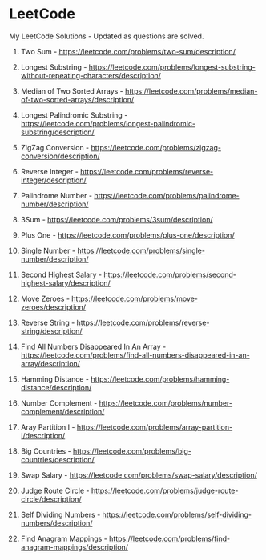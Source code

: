 # LeetCode
My LeetCode Solutions - Updated as questions are solved.

1. Two Sum - https://leetcode.com/problems/two-sum/description/

3. Longest Substring - https://leetcode.com/problems/longest-substring-without-repeating-characters/description/

4. Median of Two Sorted Arrays - https://leetcode.com/problems/median-of-two-sorted-arrays/description/

5. Longest Palindromic Substring - https://leetcode.com/problems/longest-palindromic-substring/description/

6. ZigZag Conversion - https://leetcode.com/problems/zigzag-conversion/description/

7. Reverse Integer - https://leetcode.com/problems/reverse-integer/description/

9. Palindrome Number - https://leetcode.com/problems/palindrome-number/description/

15. 3Sum - https://leetcode.com/problems/3sum/description/

66. Plus One - https://leetcode.com/problems/plus-one/description/

136. Single Number - https://leetcode.com/problems/single-number/description/

176. Second Highest Salary - https://leetcode.com/problems/second-highest-salary/description/

283. Move Zeroes - https://leetcode.com/problems/move-zeroes/description/

344. Reverse String - https://leetcode.com/problems/reverse-string/description/

448. Find All Numbers Disappeared In An Array - https://leetcode.com/problems/find-all-numbers-disappeared-in-an-array/description/

461. Hamming Distance - https://leetcode.com/problems/hamming-distance/description/

476. Number Complement - https://leetcode.com/problems/number-complement/description/

561. Aray Partition I - https://leetcode.com/problems/array-partition-i/description/

595. Big Countries - https://leetcode.com/problems/big-countries/description/

627. Swap Salary - https://leetcode.com/problems/swap-salary/description/

657. Judge Route Circle - https://leetcode.com/problems/judge-route-circle/description/

728. Self Dividing Numbers - https://leetcode.com/problems/self-dividing-numbers/description/

760. Find Anagram Mappings - https://leetcode.com/problems/find-anagram-mappings/description/
